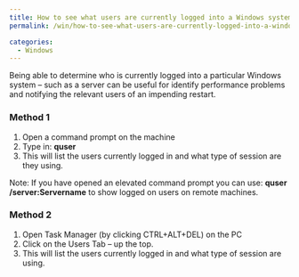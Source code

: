 ```yaml
---
title: How to see what users are currently logged into a Windows system
permalink: /win/how-to-see-what-users-are-currently-logged-into-a-windows-system/

categories:
  - Windows
---
```

Being able to determine who is currently logged into a particular Windows system – such as a server can be useful for identify performance problems and notifying the relevant users of an impending restart.

### <span id="Method_1">Method 1</span>

  1. Open a command prompt on the machine
  2. Type in: **quser**
  3. This will list the users currently logged in and what type of session are they using.

Note: If you have opened an elevated command prompt you can use: **quser /server:Servername** to show logged on users on remote machines.

### <span id="Method_2">Method 2</span>

  1. Open Task Manager (by clicking CTRL+ALT+DEL) on the PC
  2. Click on the Users Tab – up the top.
  3. This will list the users currently logged in and what type of session are using.
